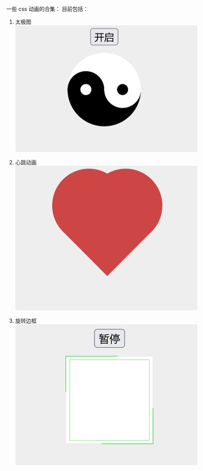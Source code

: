 一些 css 动画的合集：
目前包括：
1. 太极图
![alt text](taiji.gif)

2. 心跳动画
![alt text](heartbeat.gif)

3. 旋转边框
![alt text](rotateborder.gif)